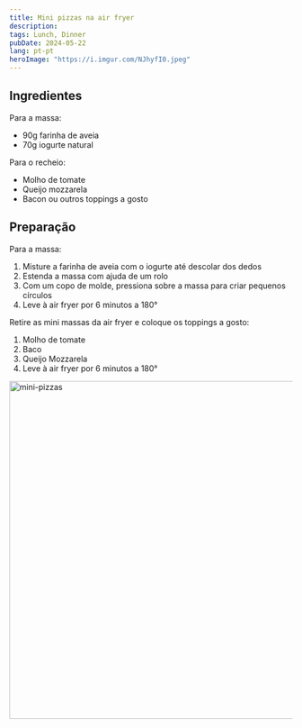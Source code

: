 ```yaml
---
title: Mini pizzas na air fryer
description: 
tags: Lunch, Dinner
pubDate: 2024-05-22
lang: pt-pt
heroImage: "https://i.imgur.com/NJhyfI0.jpeg"
---
```


## Ingredientes

Para a massa:
- 90g farinha de aveia
- 70g iogurte natural

Para o recheio:
- Molho de tomate
- Queijo mozzarela
- Bacon ou outros toppings a gosto


## Preparação

Para a massa:
1. Misture a farinha de aveia com o iogurte até descolar dos dedos
2. Estenda a massa com ajuda de um rolo
3. Com um copo de molde, pressiona sobre a massa para criar pequenos círculos
4. Leve à air fryer por 6 minutos a 180°

Retire as mini massas da air fryer e coloque os toppings a gosto:
1. Molho de tomate
2. Baco
3. Queijo Mozzarela
4. Leve à air fryer por 6 minutos a 180°


<img src="https://i.imgur.com/NJhyfI0.jpeg" alt="mini-pizzas" width="600">
